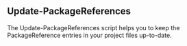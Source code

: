 ## Update-PackageReferences

The Update-PackageReferences script helps you to keep the PackageReference entries in your project files up-to-date.

